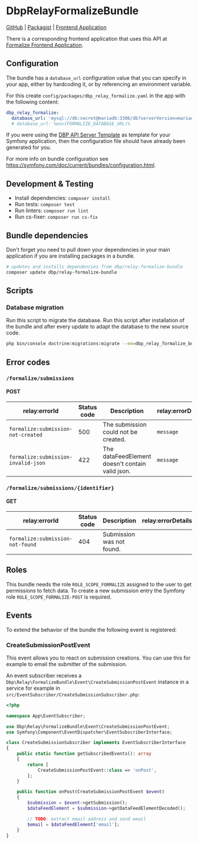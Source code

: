 # DbpRelayFormalizeBundle

[GitHub](https://github.com/digital-blueprint/relay-formalize-bundle) |
[Packagist](https://packagist.org/packages/dbp/relay-formalize-bundle) |
[Frontend Application](https://gitlab.tugraz.at/dbp/formalize/formalize)

There is a corresponding frontend application that uses this API at [Formalize Frontend Application](https://gitlab.tugraz.at/dbp/formalize/formalize).

## Configuration

The bundle has a `database_url` configuration value that you can specify in your
app, either by hardcoding it, or by referencing an environment variable.

For this create `config/packages/dbp_relay_formalize.yaml` in the app with the following
content:

```yaml
dbp_relay_formalize:
  database_url: 'mysql://db:secret@mariadb:3306/db?serverVersion=mariadb-10.3.30'
  # database_url: %env(FORMALIZE_DATABASE_URL)%
```

If you were using the [DBP API Server Template](https://gitlab.tugraz.at/dbp/relay/dbp-relay-server-template)
as template for your Symfony application, then the configuration file should have already been generated for you.

For more info on bundle configuration see <https://symfony.com/doc/current/bundles/configuration.html>.

## Development & Testing

* Install dependencies: `composer install`
* Run tests: `composer test`
* Run linters: `composer run lint`
* Run cs-fixer: `composer run cs-fix`

## Bundle dependencies

Don't forget you need to pull down your dependencies in your main application if you are installing packages in a bundle.

```bash
# updates and installs dependencies from dbp/relay-formalize-bundle
composer update dbp/relay-formalize-bundle
```

## Scripts

### Database migration

Run this script to migrate the database. Run this script after installation of the bundle and
after every update to adapt the database to the new source code.

```bash
php bin/console doctrine:migrations:migrate --em=dbp_relay_formalize_bundle
```

## Error codes

### `/formalize/submissions`

#### POST

| relay:errorId                       | Status code | Description                                     | relay:errorDetails | Example                          |
|-------------------------------------|-------------|-------------------------------------------------| ------------------ |----------------------------------|
| `formalize:submission-not-created`  | 500         | The submission could not be created.            | `message`          | `['message' => 'Error message']` |
| `formalize:submission-invalid-json` | 422         | The dataFeedElement doesn't contain valid json. | `message`          |                                  |

### `/formalize/submissions/{identifier}`

#### GET

| relay:errorId                    | Status code | Description               | relay:errorDetails | Example |
| -------------------------------- | ----------- | ------------------------- | ------------------ | ------- |
| `formalize:submission-not-found` | 404         | Submission was not found. |                    |         |

## Roles

This bundle needs the role `ROLE_SCOPE_FORMALIZE` assigned to the user to get permissions to fetch data.
To create a new submission entry the Symfony role `ROLE_SCOPE_FORMALIZE-POST` is required.

## Events

To extend the behavior of the bundle the following event is registered:

### CreateSubmissionPostEvent

This event allows you to react on submission creations.
You can use this for example to email the submitter of the submission.

An event subscriber receives a `Dbp\Relay\FormalizeBundle\Event\CreateSubmissionPostEvent` instance
in a service for example in `src/EventSubscriber/CreateSubmissionSubscriber.php`:

```php
<?php

namespace App\EventSubscriber;

use Dbp\Relay\FormalizeBundle\Event\CreateSubmissionPostEvent;
use Symfony\Component\EventDispatcher\EventSubscriberInterface;

class CreateSubmissionSubscriber implements EventSubscriberInterface
{
    public static function getSubscribedEvents(): array
    {
        return [
            CreateSubmissionPostEvent::class => 'onPost',
        ];
    }

    public function onPost(CreateSubmissionPostEvent $event)
    {
        $submission = $event->getSubmission();
        $dataFeedElement = $submission->getDataFeedElementDecoded();

        // TODO: extract email address and send email
        $email = $dataFeedElement['email'];
    }
}
```
